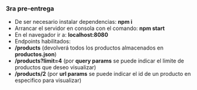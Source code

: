 ### 3ra pre-entrega 

- De ser necesario instalar dependencias: **npm i**
- Arrancar el servidor en consola con el comando: **npm start**
- En el navegador ir a: **localhost:8080**
- Endpoints habilitados:
 - **/products** (devolverá todos los productos almacenados en **productos.json**)
 - **/products?limit=4** (por **query params** se puede indicar el limite de productos que deseo visualizar)
 - **/products/2** (por **url params** se puede indicar el id de un producto en especifico para visualizar)